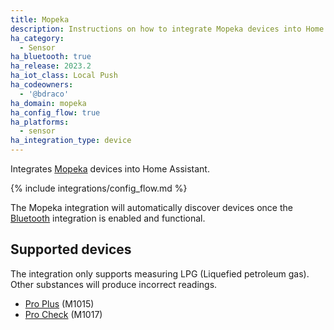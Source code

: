 ```yaml
---
title: Mopeka
description: Instructions on how to integrate Mopeka devices into Home Assistant.
ha_category:
  - Sensor
ha_bluetooth: true
ha_release: 2023.2
ha_iot_class: Local Push
ha_codeowners:
  - '@bdraco'
ha_domain: mopeka
ha_config_flow: true
ha_platforms:
  - sensor
ha_integration_type: device
---
```


Integrates [Mopeka](https://www.mopekaiot.com/) devices into Home Assistant.

{% include integrations/config_flow.md %}

The Mopeka integration will automatically discover devices once the [Bluetooth](/integrations/bluetooth) integration is enabled and functional.

## Supported devices

The integration only supports measuring LPG (Liquefied petroleum gas). Other substances will produce incorrect readings.

- [Pro Plus](https://www.mopekaiot.com/product/mopeka-pro-plus-sensor) (M1015)
- [Pro Check](https://www.mopekaiot.com/product/mopeka-pro-check-sensor-aluminum-lpg-cylinders-w-collar) (M1017)
